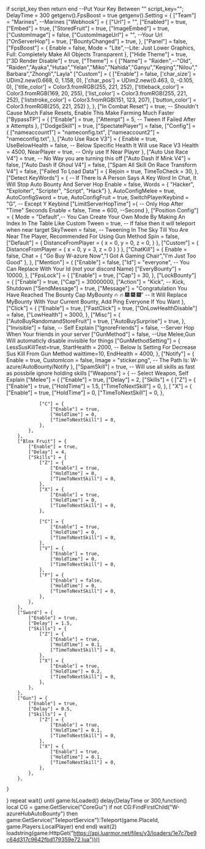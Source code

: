 if script_key then
return
end
--Put Your Key Between ""
script_key="";
DelayTime = 300
getgenv().FpsBoost = true
getgenv().Setting = {
    ["Team"] = "Marines", --Marines
    ["Webhook"] = {
        ["Url"] = "",
        ["Enabled"] = true,
        ["Embed"] = true,
        ["StoredFruit"] = true,
        ["ImageEmbed"] = true,
        ["CustomImage"] = false,
        ["CustomImageUrl"] = "", --Your Url
        ["OnServerHop"] = true,
        ["BountyChanged"] = true,
    }, 
    ["Panel"] = false,
    ["FpsBoost"] = {
        Enable = false,
        Mode = "Lite",--Lite: Just Lower Graphics, Full: Completely Make All Objects Transparent
    },
    ["Hide Theme"] = true,
    ["3D Render Disable"] = true,
    ["Theme"] = {
        ["Name"] = "Raiden",--"Old", "Raiden","Ayaka","Hutao","Yelan","Miko","Nahida","Ganyu","Keqing","Nilou","Barbara","Zhongli","Layla"
        ["Custom"] = {
            ["Enable"] = false,
            ['char_size'] = UDim2.new(0.668, 0, 1.158, 0),
            ['char_pos'] = UDim2.new(0.463, 0, -0.105, 0),
            ['title_color'] = Color3.fromRGB(255, 221, 252),
            ['titleback_color'] = Color3.fromRGB(169, 20, 255),
            ['list_color'] = Color3.fromRGB(255, 221, 252),
            ['liststroke_color'] = Color3.fromRGB(151, 123, 207),
            ['button_color'] = Color3.fromRGB(255, 221, 252)
        },
    },
    ["In Combat Reset"] = true, -- Shouldn't Cause Much False Resets, Enable This Make Farming Much Faster
    ["BypassTP"] = {
        ["Enable"] = true,
        ["Attempt"] = 5, -- Tween If Failed After x Attempts
    },
    ["DodgeSkill"] = true,
    ["SpectatePlayer"] = false,
    ["Config"] = {
        ["nameaccount1"] = "nameconfig.txt",
        ["nameaccount2"] = "nameconfig.txt",
    },
    ["Auto Use Race V3"] = {
        Enable = true,
        UseBelowHealth = false, -- Below Specific Health It Will use Race V3
        Health = 4500,
        NearPlayer = true, -- Only use If Near Player
    },
    ["Auto Use Race V4"] = true, -- No Way you are turning this off
    ["Auto Dash If Mink V4"] = false,
    ["Auto Dash If Ghoul V4"] = false,
    ["Spam All Skill On Race Transform V4"] = false,
    ["Failed To Load Data"] = {
        Rejoin = true,
        TimeToCheck = 30,
    },
    ["Detect KeyWords"] = { -- If There Is A Person Says A Key Word In Chat, It Will Stop Auto Bounty And  Server Hop
        Enable = false,
        Words = { "Hacker", "Exploiter", "Scripter", "Script", "Hack"}
    },
    AutoConfigMelee = true,
    AutoConfigSword = true,
    AutoConfigFruit = true,
    SwitchPlayerKeybind = "G", -- Except Y Keybind
    ["LimitServerHopTime"] ={ -- Only Hop After "Time" Seconds
        Enable = false,
        Time = 600, --Second
    },
    ["Position Config"] = {
        Mode = "Default",-- You Can Create Your Own Mode By Making An Index In The Table Like Custom
        Tween = true, -- If false then it will teleport when near target
        SkyTween = false, -- Tweening In The Sky Till You Are Near The Player, Recommended For Using Gun Method
        Spin = false,
        ["Default"] = {
            DistanceFromPlayer = {
                x = 0, y = 0, z = 0,
            }
        },
        ["Custom"] = {
            DistanceFromPlayer = {
                x = 0, y = 3, z = 0
            }
        }
    },
    ["ChatKill"] = {
        Enable = false,
        Chat = {
            "Go Buy W-azure Now","I Got A Gaming Chair","I'm Just Too Good"
        },
    },
    ["Mention"] = {
        ["Enable"] = false,
        ["Id"] = "everyone", -- You Can Replace With Your Id (not your discord Name)
        ["EveryBounty"] = 10000,
    },
    ["FpsLock"] = {
        ["Enable"] = true,
        ["Cap"] = 30,
    },
    ["LockBounty"] = {
        ["Enable"] = true,
        ["Cap"] = 30000000,
        ["Action"] = "Kick", -- Kick, Shutdown
        ["SendMessage"] = true,
        ["Message"] = "Congratulation You Have Reached The Bounty Cap MyBounty 🔥 🔥 :fireworks: :fireworks: :fireworks:" -- It Will Replace MyBounty With Your Current Bounty, Add Ping Everyone If You Want
    },
    ["Click"] = {
        ["Enable"] = true,
        ["FastClick"] = true,
        ["OnLowHealthDisable"] = false,
        ["LowHealth"] = 3000,
    },
    ["Misc"] = {
        ["AutoBuyRandomandStoreFruit"] = true,
        ["AutoBuySurprise"] = true,
    },
    ["Invisible"] = false, -- Self Explain
    ["IgnoreFriends"] = false, --Server Hop When Your friends in your server
    ["GunMethod"] = false, --Use Melee,Gun Will automaticly disable invisible for things
    ["GunMethodSetting"] = {
        LessSusKillTest=true,
        StartHealth = 2000, -- Below Is Setting For Decrease Sus Kill From Gun Method
        waittime=10,
        EndHealth = 4000,
    },
    ["Notify"] = {
        Enable = true,
        CustomIcon = false,
        Image = "sticker.png", -- The Path Is: W-azure/AutoBounty/Notify
    },
    ["SpamSkill"] = true, -- Will use all skills as fast as possbile ignore holding skills
    ["Weapons"] = { -- Select Weapon, Self Explain
        ["Melee"] = {
            ["Enable"] = true,
            ["Delay"] = 2,
            ["Skills"] = {
                ["Z"] = {
                    ["Enable"] = true,
                    ["HoldTime"] = 1.5,
                    ["TimeToNextSkill"] = 0,
                },
            [ "X"] = {
                    ["Enable"] = true,
                    ["HoldTime"] = 0,
                    ["TimeToNextSkill"] = 0,
                },

                ["C"] = {
                    ["Enable"] = true,
                    ["HoldTime"] = 0,
                    ["TimeToNextSkill"] = 0,
                },
            },
        },
        ["Blox Fruit"] = {
            ["Enable"] = true,
            ["Delay"] = 4,
            ["Skills"] = {
                ["Z"] = {
                    ["Enable"] = true,
                    ["HoldTime"] = 0,
                    ["TimeToNextSkill"] = 0,
                },
                ["X"] = {
                    ["Enable"] = true,
                    ["HoldTime"] = 0,
                    ["TimeToNextSkill"] = 0,
                },

                ["C"] = {
                    ["Enable"] = true,
                    ["HoldTime"] = 0,
                    ["TimeToNextSkill"] = 0,
                },
                ["V"] = {
                    ["Enable"] = true,
                    ["HoldTime"] = 0,
                    ["TimeToNextSkill"] = 0,
                },
                ["F"] = {
                    ["Enable"] = false,
                    ["HoldTime"] = 0,
                    ["TimeToNextSkill"] = 0,
                },
            },
        },
        ["Sword"] = {
            ["Enable"] = true,
            ["Delay"] = 1.5,
            ["Skills"] = {
                ["Z"] = {
                    ["Enable"] = true,
                    ["HoldTime"] = 0.1,
                    ["TimeToNextSkill"] = 0,
                },
                ["X"] = {
                    ["Enable"] = true,
                    ["HoldTime"] = 0.2,
                    ["TimeToNextSkill"] = 0,
                },
            },
        },
        ["Gun"] = {
            ["Enable"] = true,
            ["Delay"] = 0.5,
            ["Skills"] = {
                ["Z"] = {
                    ["Enable"] = true,
                    ["HoldTime"] = 0.1,
                    ["TimeToNextSkill"] = 0,
                },
                ["X"] = {
                    ["Enable"] = true,
                    ["HoldTime"] = 0.1,
                    ["TimeToNextSkill"] = 0,
                },
            },
        },

    }
}
repeat wait()
until game:IsLoaded()
delay(DelayTime or 300,function()
    local CG = game:GetService("CoreGui")
    if not CG:FindFirstChild("W-azureHubAutoBounty") then
       game:GetService("TeleportService"):Teleport(game.PlaceId, game.Players.LocalPlayer)
    end
end)
wait(2)
loadstring(game:HttpGet("https://api.luarmor.net/files/v3/loaders/1e7c7be9c64d317c9642fbd179359e72.lua"))()
